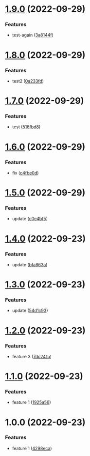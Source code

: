 # [1.9.0](https://github.com/olehmart/java-test-app/compare/v1.8.0...v1.9.0) (2022-09-29)


### Features

* test-again ([3a8144f](https://github.com/olehmart/java-test-app/commit/3a8144fb012acde836c17d0cc6afc9ef214a193d))

# [1.8.0](https://github.com/olehmart/java-test-app/compare/v1.7.0...v1.8.0) (2022-09-29)


### Features

* test2 ([0a233fd](https://github.com/olehmart/java-test-app/commit/0a233fdd1804c57ff7243c3dac4041fdcfeb3dc0))

# [1.7.0](https://github.com/olehmart/java-test-app/compare/v1.6.0...v1.7.0) (2022-09-29)


### Features

* test ([516fbd8](https://github.com/olehmart/java-test-app/commit/516fbd80140ff2c83da77b2446c256c90c2affc7))

# [1.6.0](https://github.com/olehmart/java-test-app/compare/v1.5.0...v1.6.0) (2022-09-29)


### Features

* fix ([c4fbe0d](https://github.com/olehmart/java-test-app/commit/c4fbe0d44df59ac122433f8878e8b477bd70dbf2))

# [1.5.0](https://github.com/olehmart/java-test-app/compare/v1.4.0...v1.5.0) (2022-09-29)


### Features

* update ([c0e4bf5](https://github.com/olehmart/java-test-app/commit/c0e4bf5be72324b31620d0757055a21fc187a66b))

# [1.4.0](https://github.com/olehmart/java-test-app/compare/v1.3.0...v1.4.0) (2022-09-23)


### Features

* update ([bfa863a](https://github.com/olehmart/java-test-app/commit/bfa863af9471ad473f4201f1297d5220a372b6f5))

# [1.3.0](https://github.com/olehmart/java-test-app/compare/v1.2.0...v1.3.0) (2022-09-23)


### Features

* update ([54d1c93](https://github.com/olehmart/java-test-app/commit/54d1c9394277765dd9a4960bb1e19babca1ccd3d))

# [1.2.0](https://github.com/olehmart/java-test-app/compare/v1.1.0...v1.2.0) (2022-09-23)


### Features

* feature 3 ([7dc241b](https://github.com/olehmart/java-test-app/commit/7dc241b7d4dcebc24aa5755dc9da38b8c225e9b8))

# [1.1.0](https://github.com/olehmart/java-test-app/compare/v1.0.0...v1.1.0) (2022-09-23)


### Features

* feature 1 ([1925a56](https://github.com/olehmart/java-test-app/commit/1925a56bdd10cd40a109b1a855d36e8ed643e28d))

# 1.0.0 (2022-09-23)


### Features

* feature 1 ([4298eca](https://github.com/olehmart/java-test-app/commit/4298eca53c453f1f2561fc54342b45ac198d2dff))
